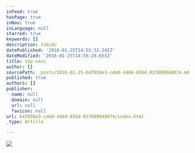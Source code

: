```yaml
---
inFeed: true
hasPage: true
inNav: true
inLanguage: null
starred: true
keywords: []
description: tubidu
datePublished: '2016-01-25T14:55:32.242Z'
dateModified: '2016-01-25T14:55:29.655Z'
title: top navi
author: []
sourcePath: _posts/2016-01-25-64f050e3-cde0-4404-85bd-037800948074.md
published: true
authors: []
publisher:
  name: null
  domain: null
  url: null
  favicon: null
url: 64f050e3-cde0-4404-85bd-037800948074/index.html
_type: Article

---
```

![](https://the-grid-user-content.s3-us-west-2.amazonaws.com/bcfd154c-808a-4883-b6e7-58a4a18745a8.jpg)